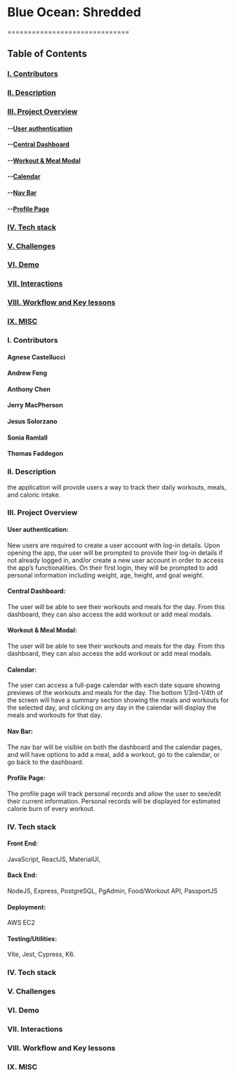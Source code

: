 # Blue Ocean: Shredded
==============================

## Table of Contents
### [I. Contributors](#Contributors)
### [II. Description](#Description)
### [III. Project Overview](#Project-Overview)
#### --[User authentication](#User-authentication)
#### --[Central Dashboard](#Central-Dashboard)
#### --[Workout & Meal Modal](#Workout-&-Meal-Modal)
#### --[Calendar](#Calendar)
#### --[Nav Bar](#Nav-Bar)
#### --[Profile Page](#Profile-Page)
### [IV. Tech stack](#Tech-stack)
### [V. Challenges](#Challenges)
### [VI. Demo](#Demo)
### [VII. Interactions](#Interactions)
### [VIII. Workflow and Key lessons](#Workflow-lessons)
### [IX. MISC](#MISC)

### I. Contributors
  #### Agnese Castellucci
  #### Andrew Feng
  #### Anthony Chen
  #### Jerry MacPherson
  #### Jesus Solorzano
  #### Sonia Ramlall
  #### Thomas Faddegon

### II. Description
 the application will provide users a way to track their daily workouts, meals, and caloric intake.

### III. Project Overview
#### User authentication:
  New users are required to create a user account with log-in details. Upon opening the app, the user will be prompted to provide their log-in details if not already logged in, and/or create a new user account in order to access the app’s functionalities. On their first login, they will be prompted to add personal information including weight, age, height, and goal weight.

#### Central Dashboard:
  The user will be able to see their workouts and meals for the day. From this dashboard, they can also access the add workout or add meal modals.

#### Workout & Meal Modal:
  The user will be able to see their workouts and meals for the day. From this dashboard, they can also access the add workout or add meal modals.

#### Calendar:
  The user can access a full-page calendar with each date square showing previews of the workouts and meals for the day. The bottom 1/3rd-1/4th of the screen will have a summary section showing the meals and workouts for the selected day, and clicking on any day in the calendar will display the meals and workouts for that day.
#### Nav Bar: 
  The nav bar will be visible on both the dashboard and the calendar pages, and will have options to add a meal, add a workout, go to the calendar, or go back to the dashboard. 

#### Profile Page: 
  The profile page will track personal records and allow the user to see/edit their current information. Personal records will be displayed for estimated calorie burn of every workout.

### IV. Tech stack
#### Front End: 
  JavaScript, ReactJS, MaterialUI, 
#### Back End: 
  NodeJS, Express, PostgreSQL, PgAdmin, Food/Workout API, PassportJS
#### Deployment: 
  AWS EC2
#### Testing/Utilities: 
  Vite, Jest, Cypress, K6.

### IV. Tech stack
### V. Challenges
### VI. Demo
### VII. Interactions
### VIII. Workflow and Key lessons
### IX. MISC